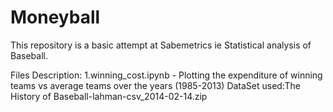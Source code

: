 # Moneyball

This repository is a basic attempt at Sabemetrics ie Statistical analysis of Baseball.


Files Description:
1.winning_cost.ipynb - Plotting the expenditure of winning teams vs average teams over the years (1985-2013)
DataSet used:The History of Baseball-lahman-csv_2014-02-14.zip
